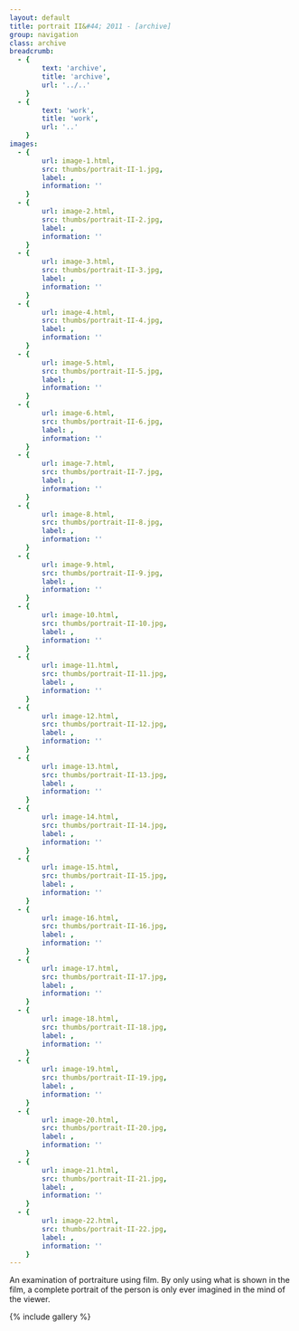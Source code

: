 ```yaml
---
layout: default
title: portrait II&#44; 2011 - [archive]
group: navigation
class: archive
breadcrumb:
  - {
  		text: 'archive',
  		title: 'archive',
  		url: '../..'
	}
  - {
  		text: 'work',
  		title: 'work',
  		url: '..'
	}
images:
  - {
		url: image-1.html, 
		src: thumbs/portrait-II-1.jpg,
		label: ,
		information: ''
	}
  - {
		url: image-2.html, 
		src: thumbs/portrait-II-2.jpg,
		label: ,
		information: ''
	}
  - {
		url: image-3.html, 
		src: thumbs/portrait-II-3.jpg,
		label: ,
		information: ''
	}
  - {
		url: image-4.html, 
		src: thumbs/portrait-II-4.jpg,
		label: ,
		information: ''
	}
  - {
		url: image-5.html, 
		src: thumbs/portrait-II-5.jpg,
		label: ,
		information: ''
	}
  - {
		url: image-6.html, 
		src: thumbs/portrait-II-6.jpg,
		label: ,
		information: ''
	}
  - {
		url: image-7.html, 
		src: thumbs/portrait-II-7.jpg,
		label: ,
		information: ''
	}
  - {
		url: image-8.html, 
		src: thumbs/portrait-II-8.jpg,
		label: ,
		information: ''
	}
  - {
		url: image-9.html, 
		src: thumbs/portrait-II-9.jpg,
		label: ,
		information: ''
	}
  - {
		url: image-10.html, 
		src: thumbs/portrait-II-10.jpg,
		label: ,
		information: ''
	}
  - {
		url: image-11.html, 
		src: thumbs/portrait-II-11.jpg,
		label: ,
		information: ''
	}
  - {
		url: image-12.html, 
		src: thumbs/portrait-II-12.jpg,
		label: ,
		information: ''
	}
  - {
		url: image-13.html, 
		src: thumbs/portrait-II-13.jpg,
		label: ,
		information: ''
	}
  - {
		url: image-14.html, 
		src: thumbs/portrait-II-14.jpg,
		label: ,
		information: ''
	}
  - {
		url: image-15.html, 
		src: thumbs/portrait-II-15.jpg,
		label: ,
		information: ''
	}
  - {
		url: image-16.html, 
		src: thumbs/portrait-II-16.jpg,
		label: ,
		information: ''
	}
  - {
		url: image-17.html, 
		src: thumbs/portrait-II-17.jpg,
		label: ,
		information: ''
	}
  - {
		url: image-18.html, 
		src: thumbs/portrait-II-18.jpg,
		label: ,
		information: ''
	}
  - {
		url: image-19.html, 
		src: thumbs/portrait-II-19.jpg,
		label: ,
		information: ''
	}
  - {
		url: image-20.html, 
		src: thumbs/portrait-II-20.jpg,
		label: ,
		information: ''
	}
  - {
		url: image-21.html, 
		src: thumbs/portrait-II-21.jpg,
		label: ,
		information: ''
	}
  - {
		url: image-22.html, 
		src: thumbs/portrait-II-22.jpg,
		label: ,
		information: ''
	}
---
```


An examination of portraiture using film. By only using what is shown in the film, a complete portrait of the person is only ever imagined in the mind of the viewer.

{% include gallery %}
